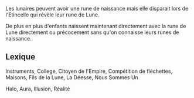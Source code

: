 Les lunaires peuvent avoir une rune de naissance mais elle disparait lors de l'Etincelle qui révèle leur rune de Lune. 

De plus en plus d'enfants naissent maintenant directement avec la rune de Lune directement ou précocement sans qu'on connaisse leurs runes de naissance. 

## Lexique 

Instruments, College, Citoyen de l'Empire, Compétition de fléchettes, Maisons, Fils de la Lune, La Déesse, Nous Sommes Un

Halo, Aura, Illusion, Réalité

